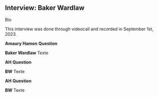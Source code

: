 ## Interview: Baker Wardlaw

Bio

This interview was done through videocall and recorded in September 1st, 2023.

**Amaury Hamon** **Question**

**Baker Wardlaw** Texte 

**AH** **Question**

**BW** Texte

**AH** **Question**

**BW** Texte